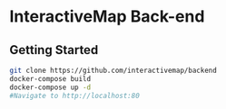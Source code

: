 # InteractiveMap Back-end

## Getting Started
```bash
git clone https://github.com/interactivemap/backend
docker-compose build
docker-compose up -d
#Navigate to http://localhost:80
```
